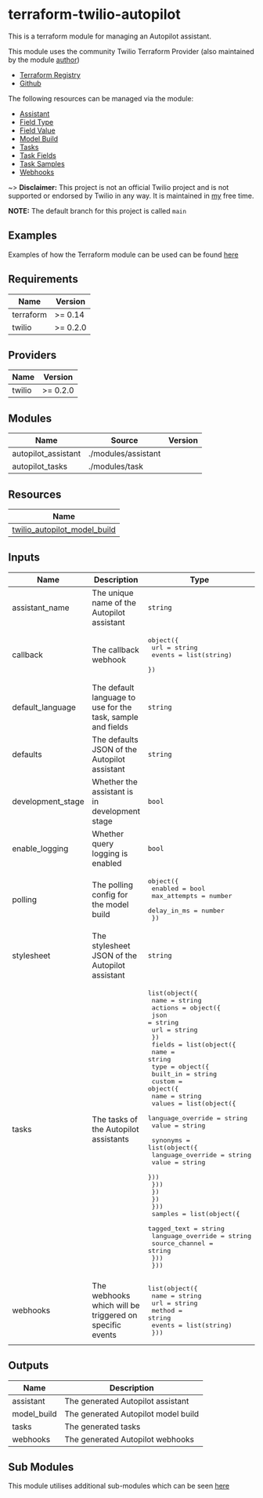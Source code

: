 # terraform-twilio-autopilot

This is a terraform module for managing an Autopilot assistant.

This module uses the community Twilio Terraform Provider (also maintained by the module [author](https://github.com/RJPearson94))

- [Terraform Registry](https://registry.terraform.io/providers/RJPearson94/twilio/latest)
- [Github](https://github.com/RJPearson94/terraform-provider-twilio)

The following resources can be managed via the module:

- [Assistant](https://registry.terraform.io/providers/RJPearson94/twilio/latest/docs/resources/autopilot_assistant)
- [Field Type](https://registry.terraform.io/providers/RJPearson94/twilio/latest/docs/resources/autopilot_field_type)
- [Field Value](https://registry.terraform.io/providers/RJPearson94/twilio/latest/docs/resources/autopilot_field_value)
- [Model Build](https://registry.terraform.io/providers/RJPearson94/twilio/latest/docs/resources/autopilot_model_build)
- [Tasks](https://registry.terraform.io/providers/RJPearson94/twilio/latest/docs/resources/autopilot_task)
- [Task Fields](https://registry.terraform.io/providers/RJPearson94/twilio/latest/docs/resources/autopilot_task_field)
- [Task Samples](https://registry.terraform.io/providers/RJPearson94/twilio/latest/docs/resources/autopilot_task_sample)
- [Webhooks](https://registry.terraform.io/providers/RJPearson94/twilio/latest/docs/resources/autopilot_webhook)

~> **Disclaimer:** This project is not an official Twilio project and is not supported or endorsed by Twilio in any way. It is maintained in [my](https://github.com/RJPearson94) free time.

**NOTE:** The default branch for this project is called `main`

## Examples

Examples of how the Terraform module can be used can be found [here](./examples)

## Requirements

| Name      | Version  |
| --------- | -------- |
| terraform | >= 0.14  |
| twilio    | >= 0.2.0 |

## Providers

| Name   | Version  |
| ------ | -------- |
| twilio | >= 0.2.0 |

## Modules

| Name                | Source              | Version |
| ------------------- | ------------------- | ------- |
| autopilot_assistant | ./modules/assistant |         |
| autopilot_tasks     | ./modules/task      |         |

## Resources

| Name                                                                                                                                  |
| ------------------------------------------------------------------------------------------------------------------------------------- |
| [twilio_autopilot_model_build](https://registry.terraform.io/providers/RJPearson94/twilio/0.2.0/docs/resources/autopilot_model_build) |

## Inputs

| Name              | Description                                                 | Type                                                                                                                                                                                                                                                                                                                                                                                                                                                                                                                                                                             | Default                                                                                  | Required |
| ----------------- | ----------------------------------------------------------- | -------------------------------------------------------------------------------------------------------------------------------------------------------------------------------------------------------------------------------------------------------------------------------------------------------------------------------------------------------------------------------------------------------------------------------------------------------------------------------------------------------------------------------------------------------------------------------- | ---------------------------------------------------------------------------------------- | :------: |
| assistant_name    | The unique name of the Autopilot assistant                  | `string`                                                                                                                                                                                                                                                                                                                                                                                                                                                                                                                                                                         | n/a                                                                                      |   yes    |
| callback          | The callback webhook                                        | <pre>object({<br> url = string<br> events = list(string)<br> })</pre>                                                                                                                                                                                                                                                                                                                                                                                                                                                                                                            | `null`                                                                                   |    no    |
| default_language  | The default language to use for the task, sample and fields | `string`                                                                                                                                                                                                                                                                                                                                                                                                                                                                                                                                                                         | n/a                                                                                      |   yes    |
| defaults          | The defaults JSON of the Autopilot assistant                | `string`                                                                                                                                                                                                                                                                                                                                                                                                                                                                                                                                                                         | `null`                                                                                   |    no    |
| development_stage | Whether the assistant is in development stage               | `bool`                                                                                                                                                                                                                                                                                                                                                                                                                                                                                                                                                                           | `false`                                                                                  |    no    |
| enable_logging    | Whether query logging is enabled                            | `bool`                                                                                                                                                                                                                                                                                                                                                                                                                                                                                                                                                                           | `false`                                                                                  |    no    |
| polling           | The polling config for the model build                      | <pre>object({<br> enabled = bool<br> max_attempts = number<br> delay_in_ms = number<br> })</pre>                                                                                                                                                                                                                                                                                                                                                                                                                                                                                 | <pre>{<br> "delay_in_ms": null,<br> "enabled": true,<br> "max_attempts": null<br>}</pre> |    no    |
| stylesheet        | The stylesheet JSON of the Autopilot assistant              | `string`                                                                                                                                                                                                                                                                                                                                                                                                                                                                                                                                                                         | `null`                                                                                   |    no    |
| tasks             | The tasks of the Autopilot assistants                       | <pre>list(object({<br> name = string<br> actions = object({<br> json = string<br> url = string<br> })<br> fields = list(object({<br> name = string<br> type = object({<br> built_in = string<br> custom = object({<br> name = string<br> values = list(object({<br> language_override = string<br> value = string<br><br> synonyms = list(object({<br> language_override = string<br> value = string<br> }))<br> }))<br> })<br> })<br> }))<br> samples = list(object({<br> tagged_text = string<br> language_override = string<br> source_channel = string<br> }))<br> }))</pre> | n/a                                                                                      |   yes    |
| webhooks          | The webhooks which will be triggered on specific events     | <pre>list(object({<br> name = string<br> url = string<br> method = string<br> events = list(string)<br> }))</pre>                                                                                                                                                                                                                                                                                                                                                                                                                                                                | `[]`                                                                                     |    no    |

## Outputs

| Name        | Description                         |
| ----------- | ----------------------------------- |
| assistant   | The generated Autopilot assistant   |
| model_build | The generated Autopilot model build |
| tasks       | The generated tasks                 |
| webhooks    | The generated Autopilot webhooks    |

## Sub Modules

This module utilises additional sub-modules which can be seen [here](./modules)
